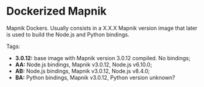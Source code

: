 # Dockerized Mapnik

Mapnik Dockers. Usually consists in a X.X.X Mapnik version image that later is used to build the Node.js and Python bindings.

Tags:

- __3.0.12:__ base image with Mapnik version 3.0.12 compiled. No bindings;
- __AA:__ Node.js bindings, Mapnik v3.0.12, Node.js v6.10.0;
- __AB:__ Node.js bindings, Mapnik v3.0.12, Node.js v8.4.0;
- __BA:__ Python bindings, Mapnik v3.0.12, Python version unknown?
